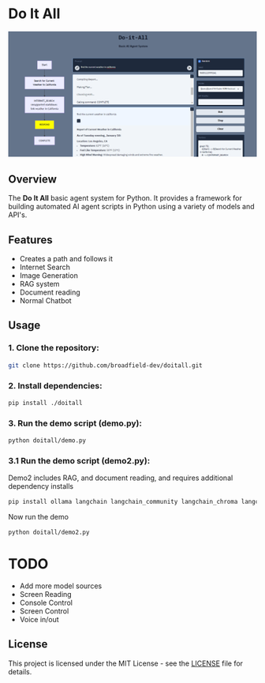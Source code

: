 # Do It All
![Banner](do-it-all-im-1.png)

## Overview
The **Do It All** basic agent system for Python. It provides a framework for building automated AI agent scripts in Python using a variety of models and API's.

## Features
- Creates a path and follows it
- Internet Search
- Image Generation
- RAG system
- Document reading
- Normal Chatbot

## Usage

### 1. Clone the repository:
```bash
git clone https://github.com/broadfield-dev/doitall.git
```

### 2. Install dependencies:
```bash
pip install ./doitall
```

### 3. Run the demo script (demo.py):
```bash
python doitall/demo.py
```
### 3.1 Run the demo script (demo2.py):
Demo2 includes RAG, and document reading, and requires additional dependency installs
```bash
pip install ollama langchain langchain_community langchain_chroma langchain_huggingface pypdf
```
Now run the demo
```bash
python doitall/demo2.py
```

# TODO
- Add more model sources
- Screen Reading
- Console Control
- Screen Control
- Voice in/out

## License
This project is licensed under the MIT License - see the [LICENSE](LICENSE) file for details.

